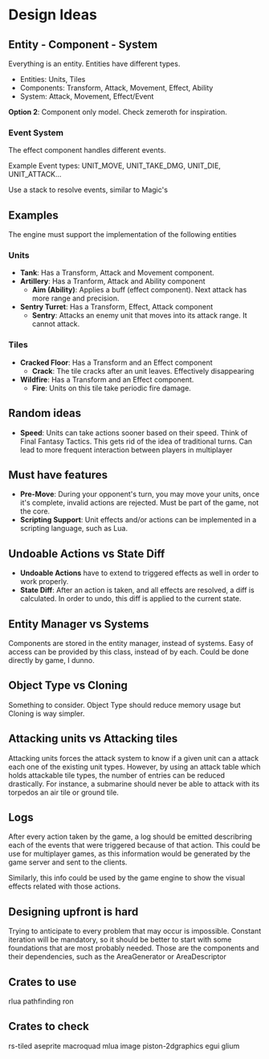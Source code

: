 # Design Ideas

## Entity - Component - System

Everything is an entity. Entities have different types.

- Entities: Units, Tiles
- Components: Transform, Attack, Movement, Effect, Ability
- System: Attack, Movement, Effect/Event

**Option 2**: Component only model. Check zemeroth for inspiration. 

### Event System

The effect component handles different events. 

Example Event types: UNIT_MOVE, UNIT_TAKE_DMG, UNIT_DIE, UNIT_ATTACK...

Use a stack to resolve events, similar to Magic's

## Examples

The engine must support the implementation of the following entities

### Units

- **Tank**: Has a Transform, Attack and Movement component.
- **Artillery**: Has a Tranform, Attack and Ability component
    - **Aim (Ability)**: Applies a buff (effect component). Next attack has more range and precision.
- **Sentry Turret**: Has a Transform, Effect, Attack component
    - **Sentry**: Attacks an enemy unit that moves into its attack range. It cannot attack.

### Tiles

- **Cracked Floor**: Has a Transform and an Effect component
    - **Crack**: The tile cracks after an unit leaves. Effectively disappearing
- **Wildfire**: Has a Transform and an Effect component.
    - **Fire**: Units on this tile take periodic fire damage.


## Random ideas

- **Speed**: Units can take actions sooner based on their speed. Think of Final Fantasy Tactics. This gets rid of the idea of traditional turns. Can lead to more frequent interaction between players in multiplayer

## Must have features

- **Pre-Move**: During your opponent's turn, you may move your units, once it's complete, invalid actions are rejected. Must be part of the game, not the core.
- **Scripting Support**: Unit effects and/or actions can be implemented in a scripting language, such as Lua.

## Undoable Actions vs State Diff

- **Undoable Actions** have to extend to triggered effects as well in order to work properly.
- **State Diff**: After an action is taken, and all effects are resolved, a diff is calculated. In order to undo, this diff is applied to the current state.

## Entity Manager vs Systems

Components are stored in the entity manager, instead of systems. Easy of access can be provided by this class, instead of by each. Could be done directly by game, I dunno.

## Object Type vs Cloning

Something to consider. Object Type should reduce memory usage but Cloning is way simpler.

## Attacking units vs Attacking tiles

Attacking units forces the attack system to know if a given unit can a attack each one of the existing unit types. However, by using an attack table which holds attackable tile types, the number of entries can be reduced drastically. For instance, a submarine should never be able to attack with its torpedos an air tile or ground tile.

## Logs

After every action taken by the game, a log should be emitted describring each of the events that were triggered because of that action. This could be use for multiplayer games, as this information would be generated by the game server and sent to the clients.

Similarly, this info could be used by the game engine to show the visual effects related with those actions.

## Designing upfront is hard

Trying to anticipate to every problem that may occur is impossible. Constant iteration will be mandatory, so it should be better to start with some foundations that are most probably needed. Those are the components and their dependencies, such as the AreaGenerator or AreaDescriptor

## Crates to use 

rlua
pathfinding
ron

## Crates to check

rs-tiled
aseprite
macroquad
mlua
image
piston-2dgraphics
egui
glium